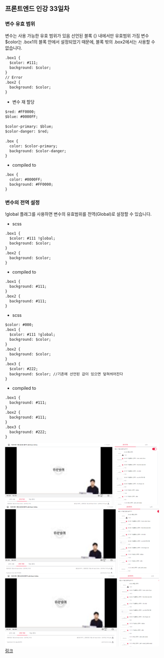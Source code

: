 ## 프론트엔드 인강 33일차

### 변수 유효 범위

변수는 사용 가능한 유효 범위가 있음
선언된 블록 {} 내에서만 유효범위 가짐
변수 \$color는 .box1의 블록 안에서 설정되었기 때문에, 블록 밖의 .box2에서는 사용할 수 없습니다.

```
.box1 {
  $color: #111;
  background: $color;
}
// Error
.box2 {
  background: $color;
}
```

- 변수 재 할당

```
$red: #FF0000;
$blue: #0000FF;

$color-primary: $blue;
$color-danger: $red;

.box {
  color: $color-primary;
  background: $color-danger;
}
```

- compiled to

```
.box {
  color: #0000FF;
  background: #FF0000;
}
```

### 변수의 전역 설정

!global 플래그를 사용하면 변수의 유효범위를 전역(Global)로 설정할 수 있습니다.

- scss

```
.box1 {
  $color: #111 !global;
  background: $color;
}
.box2 {
  background: $color;
}
```

- compiled to

```
.box1 {
  background: #111;
}
.box2 {
  background: #111;
}
```

- scss

```
$color: #000;
.box1 {
  $color: #111 !global;
  background: $color;
}
.box2 {
  background: $color;
}
.box3 {
  $color: #222;
  background: $color; //기존에 선언된 값이 있으면 덮혀씌어진다
}
```

- compiled to

```
.box1 {
  background: #111;
}
.box2 {
  background: #111;
}
.box3 {
  background: #222;
}
```

![screenshot](./img/1027_1.PNG)
![screenshot](./img/1027_2.PNG)
![screenshot](./img/1027_3.PNG)
[링크](https://bit.ly/3m0t8GM)

